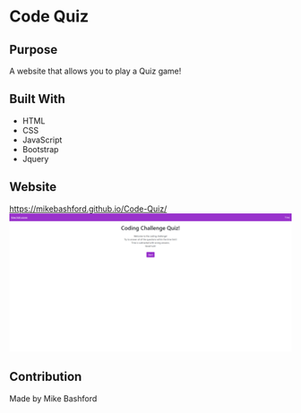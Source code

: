 # Code Quiz

## Purpose
A website that allows you to play a Quiz game!

## Built With
* HTML
* CSS
* JavaScript
* Bootstrap
* Jquery
## Website
https://mikebashford.github.io/Code-Quiz/
![Screenshot](./assets/images/codequizmikebashford.github.io.png)

## Contribution
Made by Mike Bashford
